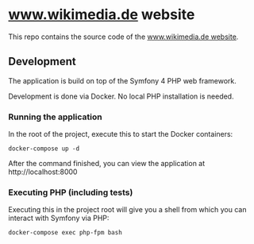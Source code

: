 # www.wikimedia.de website

This repo contains the source code of the [www.wikimedia.de website](https://www.wikimedia.de).

## Development

The application is build on top of the Symfony 4 PHP web framework.

Development is done via Docker. No local PHP installation is needed.

### Running the application

In the root of the project, execute this to start the Docker containers:

    docker-compose up -d

After the command finished, you can view the application at http://localhost:8000

### Executing PHP (including tests)

Executing this in the project root will give you a shell from which you can interact with Symfony via PHP:

    docker-compose exec php-fpm bash